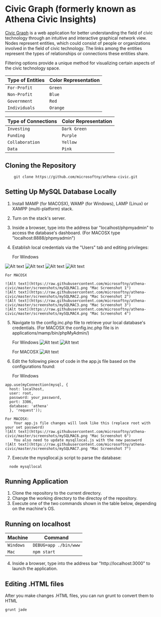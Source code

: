Civic Graph (formerly known as Athena Civic Insights)
======================

[Civic Graph](http://civicinsight.azurewebsites.net) is a web application for better understanding the field of civic technology through an intuitive and interactive graphical network view. Nodes represent entities, which could consist of people or organizations involved in the field of civic technology. The links among the entities represent the types of relationships or connections these entities share.

Filtering options provide a unique method for visualizing certain aspects of the civic technology space.

|Type of Entities | Color Representation
|----------------|-----------------
|`For-Profit`|`Green`
|`Non-Profit`|`Blue`
|`Government`|`Red`
|`Individuals`|`Orange`

|Type of Connections | Color Representation
|----------------|-----------------
|`Investing`|`Dark Green`
|`Funding`|`Purple`
|`Collaboration`|`Yellow`
|`Data`|`Pink`

Cloning the Repository
----------------------

		git clone https://github.com/microsoftny/athena-civic.git

Setting Up MySQL Database Locally
---------------------------------

1. Install MAMP (for MACOSX), WAMP (for Windows), LAMP (Linux) or XAMPP (multi-platform) stack.
2. Turn on the stack's server.
3. Inside a browser, type into the address bar "localhost/phpmyadmin" to access the database's dashboard.
	 (For MACOSX type "localhost:8888/phpmyadmin")
4. Establish local credentials via the "Users" tab and editing privileges:

	 For Windows

  ![Alt text](https://raw.githubusercontent.com/microsoftny/athena-civic/master/screenshots/mysql_localhost_1.PNG "Screenshot 1")
  ![Alt text](https://raw.githubusercontent.com/microsoftny/athena-civic/master/screenshots/mysql_localhost_2.PNG "Screenshot 2")
  ![Alt text](https://raw.githubusercontent.com/microsoftny/athena-civic/master/screenshots/mysql_localhost_3.PNG "Screenshot 3")
  ![Alt text](https://raw.githubusercontent.com/microsoftny/athena-civic/master/screenshots/mysql_localhost_4.PNG "Screenshot 4")

	For MACOSX

	![Alt text](https://raw.githubusercontent.com/microsoftny/athena-civic/master/screenshots/mySQLMAC1.png "Mac Screenshot 1")
	![Alt text](https://raw.githubusercontent.com/microsoftny/athena-civic/master/screenshots/mySQLMAC2.png "Mac Screenshot 2")
	![Alt text](https://raw.githubusercontent.com/microsoftny/athena-civic/master/screenshots/mySQLMAC3.png "Mac Screenshot 3")
	![Alt text](https://raw.githubusercontent.com/microsoftny/athena-civic/master/screenshots/mySQLMAC4.png "Mac Screenshot 4")


5. Navigate to the config.inc.php file to retrieve your local database's credentials.
	 (For MACOSX the config.inc.php file is in applications/mamp/bin/phpMyAdmin/)

 	For Windows
  ![Alt text](https://raw.githubusercontent.com/microsoftny/athena-civic/master/screenshots/mysql_localhost_5.PNG "Screenshot 5")
  ![Alt text](https://raw.githubusercontent.com/microsoftny/athena-civic/master/screenshots/mysql_localhost_6.PNG "Screenshot 6")

	For MACOSX
	![Alt text](https://raw.githubusercontent.com/microsoftny/athena-civic/master/screenshots/mySQLMAC5.png "Mac Screenshot 5")


6. Edit the following piece of code in the app.js file based on the configurations found:

	For Windows

  ```
  app.use(myConnection(mysql, {
    host: localhost,
    user: root,
    password: your_password,
    port: 3306,
    database: 'athena'
    }, 'request'));
  ```

	For MACOSX:
	 	Your app.js file changes will look like this (replace root with your set password)
	![Alt text](https://raw.githubusercontent.com/microsoftny/athena-civic/master/screenshots/mySQLMAC6.png "Mac Screenshot 6")
		You also need to update mysqllocal.js with the new password
	![Alt text](https://raw.githubusercontent.com/microsoftny/athena-civic/master/screenshots/mySQLMAC7.png "Mac Screenshot 7")


7. Execute the mysqllocal.js script to parse the database:

  ```
    node mysqllocal
  ```

Running Application
--------------------

1. Clone the repository to the current directory.
2. Change the working directory to the directoy of the repository.
3. Execute one of the two commands shown in the table below, depending on the machine's OS.

Running on localhost
--------------------

|Machine | Command
|------- | ---
|`Windows`| `DEBUG=app ./bin/www`
|`Mac`| `npm start`

4. Inside a browser, type into the address bar "http://localhost:3000" to launch the application.

Editing .HTML files
--------------------
After you make changes .HTML files, you can run grunt to convert them to HTML

```
grunt jade
```

